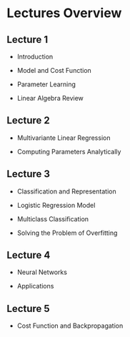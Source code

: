 # Lectures Overview

## Lecture 1

* Introduction

* Model and Cost Function

* Parameter Learning

* Linear Algebra Review

## Lecture 2

* Multivariante Linear Regression

* Computing Parameters Analytically

## Lecture 3

* Classification and Representation

* Logistic Regression Model

* Multiclass Classification

* Solving the Problem of Overfitting

## Lecture 4

* Neural Networks

* Applications


## Lecture 5

* Cost Function and Backpropagation
